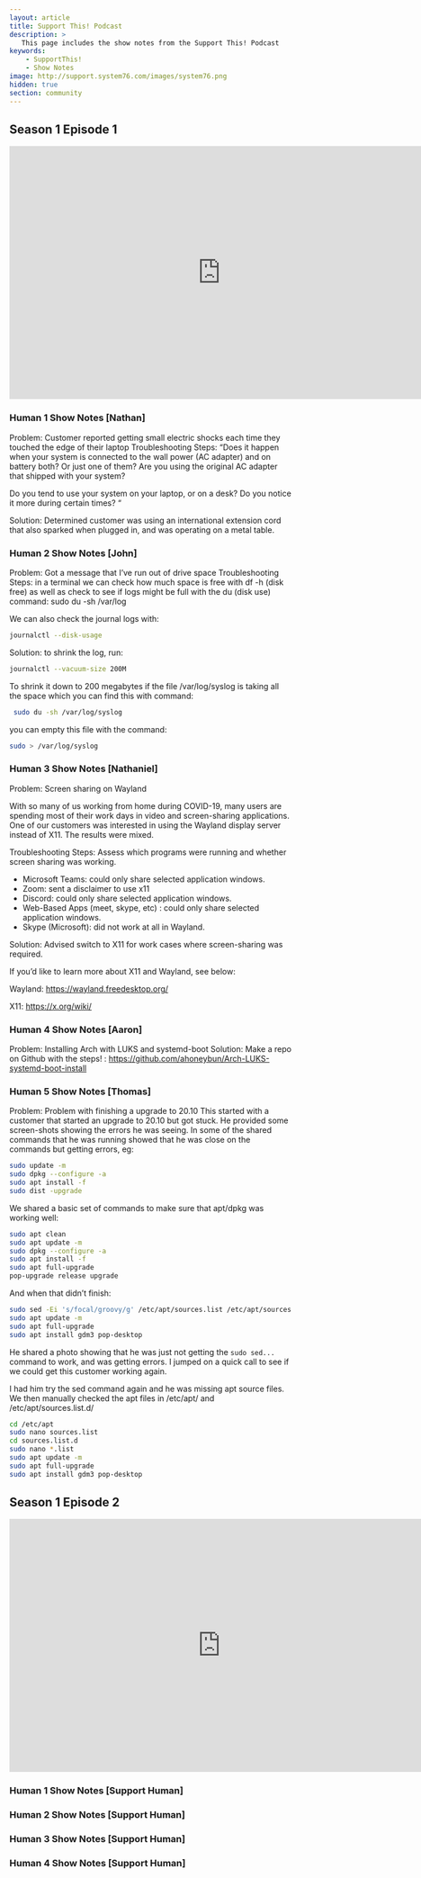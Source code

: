 ```yaml
---
layout: article
title: Support This! Podcast
description: >
   This page includes the show notes from the Support This! Podcast
keywords:
    - SupportThis!
    - Show Notes
image: http://support.system76.com/images/system76.png
hidden: true
section: community
---
```


## Season 1 Episode 1

<iframe width="750" height="450" src="https://www.youtube.com/embed/53s7MmwNv8E" frameborder="0" allow="accelerometer; autoplay; clipboard-write; encrypted-media; gyroscope; picture-in-picture" allowfullscreen></iframe>

### Human 1 Show Notes [Nathan]
Problem: Customer reported getting small electric shocks each time they touched the edge of their laptop
Troubleshooting Steps: “Does it happen when your system is connected to the wall power (AC adapter) and on battery both? Or just one of them? Are you using the original AC adapter that shipped with your system?

Do you tend to use your system on your laptop, or on a desk? Do you notice it more during certain times? “

Solution: Determined customer was using an international extension cord that also sparked when plugged in, and was operating on a metal table.

### Human 2 Show Notes [John]
Problem:  Got a message that I’ve run out of drive space
Troubleshooting Steps: in a terminal we can check how much space is free with df -h (disk free) as well as check to see if logs might be full with the du (disk use) command:
sudo du -sh /var/log

We can also check the journal logs with:

```bash
journalctl --disk-usage
 ```

Solution: to shrink the log, run: 

```bash
journalctl --vacuum-size 200M 
```

To shrink it down to 200 megabytes if the file /var/log/syslog is taking all the space which you can find this with command:

```bash
 sudo du -sh /var/log/syslog
``` 

you can empty this file with the command:

```bash
sudo > /var/log/syslog
```

### Human 3 Show Notes [Nathaniel]

Problem: Screen sharing on Wayland

With so many of us working from home during COVID-19, many users are spending most of their work days in video and screen-sharing applications. One of our customers was interested in using the Wayland display server instead of X11. The results were mixed.

Troubleshooting Steps:  Assess which programs were running and whether screen sharing was working.
- Microsoft Teams: could only share selected application windows.
- Zoom: sent a disclaimer to use x11
- Discord: could only share selected application windows.
- Web-Based Apps (meet, skype, etc) : could only share selected application windows.
- Skype (Microsoft): did not work at all in Wayland.    

Solution:  Advised switch to X11 for work cases where screen-sharing was required.

If you’d like to learn more about X11 and Wayland, see below:

Wayland:
https://wayland.freedesktop.org/

X11:
https://x.org/wiki/                                   

### Human 4 Show Notes [Aaron]
Problem: Installing Arch with LUKS and systemd-boot
Solution: Make a repo on Github with the steps! : https://github.com/ahoneybun/Arch-LUKS-systemd-boot-install

### Human 5 Show Notes [Thomas]
Problem: Problem with finishing a upgrade to 20.10
This started with a customer that started an upgrade to 20.10 but got stuck. He provided some screen-shots showing the errors he was seeing. In some of the shared commands that he was running showed that he was close on the commands but getting errors, eg:

```bash
sudo update -m
sudo dpkg --configure -a
sudo apt install -f
sudo dist -upgrade
```

We shared a basic set of commands to make sure that apt/dpkg was working well:

```bash
sudo apt clean
sudo apt update -m
sudo dpkg --configure -a
sudo apt install -f
sudo apt full-upgrade
pop-upgrade release upgrade
```

And when that didn’t finish:

```bash
sudo sed -Ei 's/focal/groovy/g' /etc/apt/sources.list /etc/apt/sources.list.d/*.list
sudo apt update -m
sudo apt full-upgrade
sudo apt install gdm3 pop-desktop
```

He shared a photo showing that he was just not getting the `sudo sed...` command to work, and was getting errors. I jumped on a quick call to see if we could get this customer working again.

I had him try the sed command again and he was missing apt source files. We then manually checked the apt files in /etc/apt/ and /etc/apt/sources.list.d/

```bash
cd /etc/apt
sudo nano sources.list
cd sources.list.d
sudo nano *.list
sudo apt update -m
sudo apt full-upgrade
sudo apt install gdm3 pop-desktop
```

## Season 1 Episode 2

<iframe width="750" height="450" src="https://www.youtube.com/embed/J1gD2NaRNvw" frameborder="0" allow="accelerometer; autoplay; clipboard-write; encrypted-media; gyroscope; picture-in-picture" allowfullscreen></iframe>

### Human 1 Show Notes [Support Human]

### Human 2 Show Notes [Support Human]

### Human 3 Show Notes [Support Human]

### Human 4 Show Notes [Support Human]
